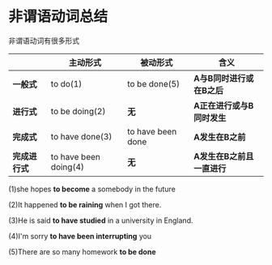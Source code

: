 # 非谓语动词总结

非谓语动词有很多形式

|                | 主动形式               | 被动形式          | 含义                       |
| -------------- | ---------------------- | ----------------- | -------------------------- |
| **一般式**     | to do(1)               | to be done(5)     | **A与B同时进行或在B之后**  |
| **进行式**     | to be doing(2)         | **无**            | **A正在进行或与B同时发生** |
| **完成式**     | to have done(3)        | to have been done | **A发生在B之前**           |
| **完成进行式** | to have  been doing(4) | **无**            | **A发生在B之前且一直进行** |

(1)she hopes **to become** a somebody in the future

(2)It happened **to be raining** when I got there.

(3)He is said **to have studied** in a university in England.

(4)I'm sorry **to have been interrupting** you

(5)There are so many homework **to be done**

